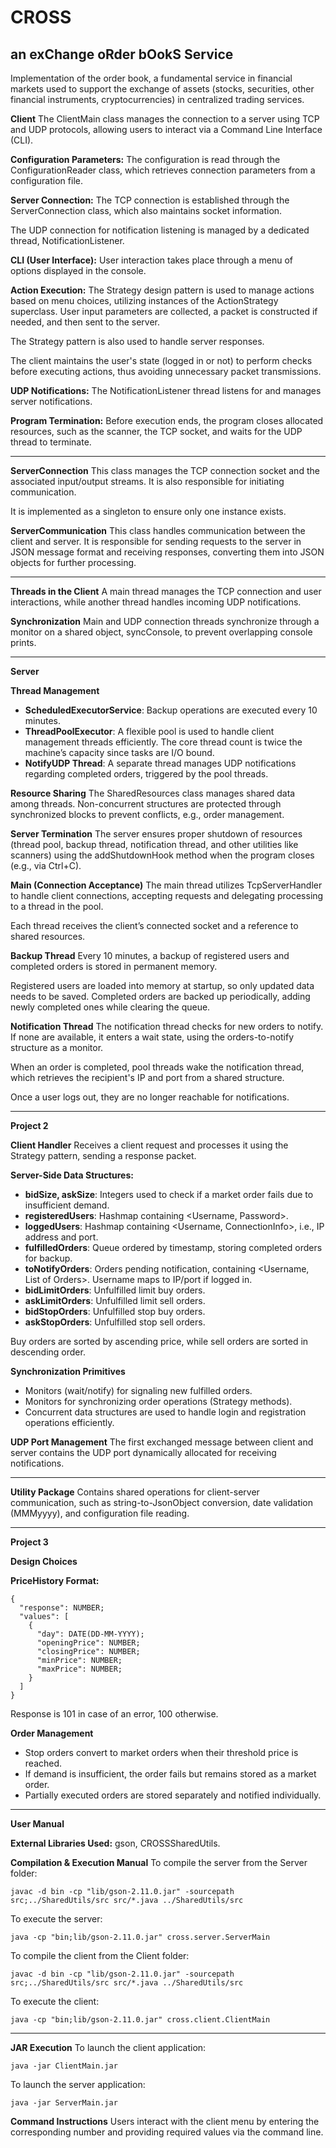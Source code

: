 # CROSS
## an exChange oRder bOokS Service

Implementation of the order book, a fundamental service in financial markets used to support the exchange of assets (stocks, securities, other financial instruments, cryptocurrencies) in centralized trading services.

**Client**
The ClientMain class manages the connection to a server using TCP and UDP protocols, allowing users to interact via a Command Line Interface (CLI).

**Configuration Parameters:**
The configuration is read through the ConfigurationReader class, which retrieves connection parameters from a configuration file.

**Server Connection:**
The TCP connection is established through the ServerConnection class, which also maintains socket information.

The UDP connection for notification listening is managed by a dedicated thread, NotificationListener.

**CLI (User Interface):**
User interaction takes place through a menu of options displayed in the console.

**Action Execution:**
The Strategy design pattern is used to manage actions based on menu choices, utilizing instances of the ActionStrategy superclass. User input parameters are collected, a packet is constructed if needed, and then sent to the server.

The Strategy pattern is also used to handle server responses.

The client maintains the user's state (logged in or not) to perform checks before executing actions, thus avoiding unnecessary packet transmissions.

**UDP Notifications:**
The NotificationListener thread listens for and manages server notifications.

**Program Termination:**
Before execution ends, the program closes allocated resources, such as the scanner, the TCP socket, and waits for the UDP thread to terminate.

---

**ServerConnection**
This class manages the TCP connection socket and the associated input/output streams. It is also responsible for initiating communication.

It is implemented as a singleton to ensure only one instance exists.

**ServerCommunication**
This class handles communication between the client and server. It is responsible for sending requests to the server in JSON message format and receiving responses, converting them into JSON objects for further processing.

---

**Threads in the Client**
A main thread manages the TCP connection and user interactions, while another thread handles incoming UDP notifications.

**Synchronization**
Main and UDP connection threads synchronize through a monitor on a shared object, syncConsole, to prevent overlapping console prints.

---

**Server**

**Thread Management**

- **ScheduledExecutorService**: Backup operations are executed every 10 minutes.
- **ThreadPoolExecutor**: A flexible pool is used to handle client management threads efficiently. The core thread count is twice the machine’s capacity since tasks are I/O bound.
- **NotifyUDP Thread**: A separate thread manages UDP notifications regarding completed orders, triggered by the pool threads.

**Resource Sharing**
The SharedResources class manages shared data among threads. Non-concurrent structures are protected through synchronized blocks to prevent conflicts, e.g., order management.

**Server Termination**
The server ensures proper shutdown of resources (thread pool, backup thread, notification thread, and other utilities like scanners) using the addShutdownHook method when the program closes (e.g., via Ctrl+C).

**Main (Connection Acceptance)**
The main thread utilizes TcpServerHandler to handle client connections, accepting requests and delegating processing to a thread in the pool.

Each thread receives the client’s connected socket and a reference to shared resources.

**Backup Thread**
Every 10 minutes, a backup of registered users and completed orders is stored in permanent memory.

Registered users are loaded into memory at startup, so only updated data needs to be saved. Completed orders are backed up periodically, adding newly completed ones while clearing the queue.

**Notification Thread**
The notification thread checks for new orders to notify. If none are available, it enters a wait state, using the orders-to-notify structure as a monitor.

When an order is completed, pool threads wake the notification thread, which retrieves the recipient's IP and port from a shared structure.

Once a user logs out, they are no longer reachable for notifications.

---

**Project 2**

**Client Handler**
Receives a client request and processes it using the Strategy pattern, sending a response packet.

**Server-Side Data Structures:**

- **bidSize, askSize**: Integers used to check if a market order fails due to insufficient demand.
- **registeredUsers**: Hashmap containing <Username, Password>.
- **loggedUsers**: Hashmap containing <Username, ConnectionInfo>, i.e., IP address and port.
- **fulfilledOrders**: Queue ordered by timestamp, storing completed orders for backup.
- **toNotifyOrders**: Orders pending notification, containing <Username, List of Orders>. Username maps to IP/port if logged in.
- **bidLimitOrders**: Unfulfilled limit buy orders.
- **askLimitOrders**: Unfulfilled limit sell orders.
- **bidStopOrders**: Unfulfilled stop buy orders.
- **askStopOrders**: Unfulfilled stop sell orders.

Buy orders are sorted by ascending price, while sell orders are sorted in descending order.

**Synchronization Primitives**

- Monitors (wait/notify) for signaling new fulfilled orders.
- Monitors for synchronizing order operations (Strategy methods).
- Concurrent data structures are used to handle login and registration operations efficiently.

**UDP Port Management**
The first exchanged message between client and server contains the UDP port dynamically allocated for receiving notifications.

---

**Utility Package**
Contains shared operations for client-server communication, such as string-to-JsonObject conversion, date validation (MMMyyyy), and configuration file reading.

---

**Project 3**

**Design Choices**

**PriceHistory Format:**

```
{
  "response": NUMBER;
  "values": [
    {
      "day": DATE(DD-MM-YYYY);
      "openingPrice": NUMBER;
      "closingPrice": NUMBER;
      "minPrice": NUMBER;
      "maxPrice": NUMBER;
    }
  ]
}

```

Response is 101 in case of an error, 100 otherwise.

**Order Management**

- Stop orders convert to market orders when their threshold price is reached.
- If demand is insufficient, the order fails but remains stored as a market order.
- Partially executed orders are stored separately and notified individually.

---

**User Manual**

**External Libraries Used:** gson, CROSSSharedUtils.

**Compilation & Execution Manual**
To compile the server from the Server folder:

```
javac -d bin -cp "lib/gson-2.11.0.jar" -sourcepath src;../SharedUtils/src src/*.java ../SharedUtils/src

```

To execute the server:

```
java -cp "bin;lib/gson-2.11.0.jar" cross.server.ServerMain

```

To compile the client from the Client folder:

```
javac -d bin -cp "lib/gson-2.11.0.jar" -sourcepath src;../SharedUtils/src src/*.java ../SharedUtils/src

```

To execute the client:

```
java -cp "bin;lib/gson-2.11.0.jar" cross.client.ClientMain

```

---

**JAR Execution**
To launch the client application:

```
java -jar ClientMain.jar

```

To launch the server application:

```
java -jar ServerMain.jar

```

**Command Instructions**
Users interact with the client menu by entering the corresponding number and providing required values via the command line.
